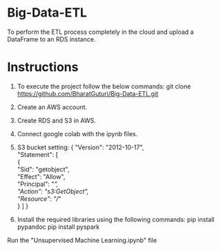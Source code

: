 # Big-Data-ETL
To perform the ETL process completely in the cloud and upload a DataFrame to an RDS instance. 

# Instructions
1)  To execute the project follow the below commands: git clone https://github.com/BharatGuturi/Big-Data-ETL.git

2)  Create an AWS account.

3)  Create RDS and S3 in AWS.

3)  Connect google colab with the ipynb files.

4) S3 bucket setting:
    {
    "Version": "2012-10-17",  
    "Statement": [  
        {  
            "Sid": "getobject",  
            "Effect": "Allow",  
            "Principal": "*",  
            "Action": "s3:GetObject",  
            "Resource": "<bucket codes>/*"  
          }
      ]
  }

5)  Install the required libraries using the following commands: 
    pip install pypandoc
    pip install pyspark
    
Run the "Unsupervised Machine Learning.ipynb" file
